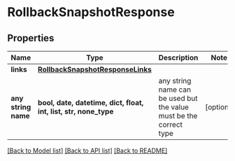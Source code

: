 # RollbackSnapshotResponse


## Properties
Name | Type | Description | Notes
------------ | ------------- | ------------- | -------------
**links** | [**RollbackSnapshotResponseLinks**](RollbackSnapshotResponseLinks.md) |  | 
**any string name** | **bool, date, datetime, dict, float, int, list, str, none_type** | any string name can be used but the value must be the correct type | [optional]

[[Back to Model list]](../README.md#documentation-for-models) [[Back to API list]](../README.md#documentation-for-api-endpoints) [[Back to README]](../README.md)


